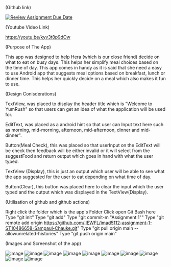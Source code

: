 (Github link)

[![Review Assignment Due Date](https://classroom.github.com/assets/deadline-readme-button-22041afd0340ce965d47ae6ef1cefeee28c7c493a6346c4f15d667ab976d596c.svg)](https://classroom.github.com/a/70UuwkKC)

(Youtube Video Link)

https://youtu.be/kyv3t8p9dOw

(Purpose of The App)

This app was designed to help Hera (which is our close friend) decide on what to eat on busy days.
This helps her simplify meal choices based on the time of day.
This app comes in handy as it is said that she need a easy to use Android app that suggests meal options based on breakfast, lunch or dinner time.
This helps her quickly decide on a meal which also makes it fun to use.

(Design Conisderations)

TextView, was placed to display the header title which is "Welcome to YumRush" so that users can get an idea of what the application will be used for.

EditText, was placed as a android hint so that user can Input text here such as morning, mid-morning, afternoon, mid-afternoon, dinner and mid-dinner".

Button(Meal Check), this was placed so that userInput on the EditText will be check then feedback will be either invalid or it will select from the suggestFood and return output which goes in hand with what the user typed.

TextView (Display), this is just an output which user will be able to see what the app suggested for the user to eat depending on what time of day.

Button(Clear), this button was placed here to clear the input which the user typed and the output which was displayed in the TextView(Display).

(Utilisation of github and github actions)

Right click the folder which is the app's Folder
Click open Git Bash here
Type "git init"
Type "git add"
Type "git commit-m "Assignment 1""
Type "git remote add origin https://github.com/IIEWFL/imad5112-assignment-1-ST10486658-Sampaul-Chauke.git"
Type "git pull origin main --allowunrelated-histories"
Type "git push origin main"

(Images and Screenshot of the app)

![image](https://github.com/user-attachments/assets/fc9babac-14f5-494f-abc6-44cc16393383)
![image](https://github.com/user-attachments/assets/5e2a4e3b-4b85-420a-a642-f3583c0f77cd)
![image](https://github.com/user-attachments/assets/12ca1f6a-f31a-45fe-8078-b72f096bb0ea)
![image](https://github.com/user-attachments/assets/1b4b636e-57a7-4639-a817-ac5e7724c32c)
![image](https://github.com/user-attachments/assets/2393dc1b-836d-40ee-b46d-82a7ed94152a)
![image](https://github.com/user-attachments/assets/07c45bd9-b877-4712-b70b-f9e54a0e708b)
![image](https://github.com/user-attachments/assets/84c6d9b1-3c17-4138-9f30-6045058a425d)
![image](https://github.com/user-attachments/assets/3e8c6ff4-ca69-46ae-9f84-7edaf211ee23)
![image](https://github.com/user-attachments/assets/5b2af979-b0ad-4143-b742-7808e2c41a27)
![image](https://github.com/user-attachments/assets/a5a50640-7b63-4089-82bb-34ad49641207)






